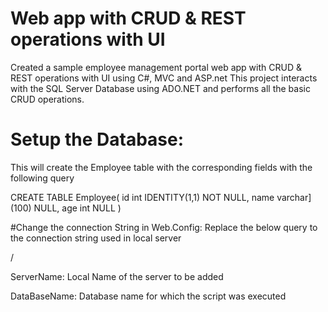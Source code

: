 # Web app with CRUD & REST operations with UI 
Created a sample employee management portal web app with CRUD & REST operations with UI using C#, MVC and ASP.net
This project interacts with the SQL Server Database using ADO.NET and performs all the basic CRUD operations. 


# Setup the Database:
This will create the Employee table with the corresponding fields with the following query

CREATE TABLE Employee(
	id int IDENTITY(1,1) NOT NULL,
	name varchar](100) NULL,
	age int NULL
)

#Change the connection String in Web.Config:
Replace the below query to the connection string used in local server

/<add name="EmpConnection" connectionString="Data Source=ServerName;Initial Catalog=DataBaseName;Integrated Security=True"
     providerName="System.Data.SqlClient" />
     
ServerName: Local Name of the server to be added

DataBaseName: Database name for which the script was executed

